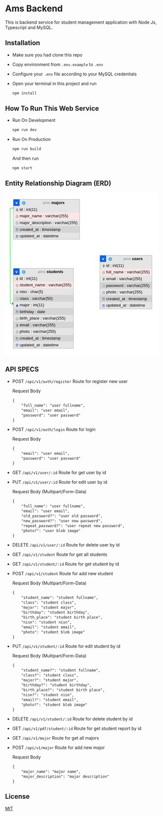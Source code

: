 # Ams Backend

This is backend service for student management application with Node Js, Typescript and MySQL.

## Installation 

- Make sure you had clone this repo
- Copy environment from `.env.example` to `.env`
- Configure your `.env` file according to your MySQL credentials
- Open your terminal in this project and run 

	```bash
	npm install
	```

## How To Run This Web Service

- Run On Development

	```bash
	npm run dev
	```

- Run On Production

	```bash
	npm run build
	```

	And then run

	```bash
	npm start
	```

## Entity Relationship Diagram (ERD)

![alt text](https://github.com/mathiuskormasela12/back-ams/blob/main/screenshoot/ERD.png?raw=true)

## API SPECS

- POST `/api/v1/auth/register` Route for register new user

	Request Body

	```
	{
		"full_name": "user fullname",
		"email": "user email",
		"password": "user password"
	}
	```

- POST `/api/v1/auth/login` Route for login

	Request Body

	```
	{
		"email": "user email",
		"password": "user password"
	}
	```

- GET `/api/v1/user/:id` Route for get user by id
- PUT `/api/v1/user/:id` Route for edit user by id

	Request Body (Multipart/Form-Data)

	```
	{
		"full_name": "user fullname",
		"email": "user email",
		"old_password?": "user old password",
		"new_password?": "user new password",
		"repeat_password?": "user repeat new password",
		"photo?": "user blob image"
	}
	```
- DELETE `/api/v1/user/:id` Route for delete user by id
- GET `/api/v1/student` Route for get all students
- GET `/api/v1/student/:id` Route for get student by id
- POST `/api/v1/student` Route for add new student

	Request Body (Multipart/Form-Data)

	```
	{
		"student_name": "student fullname",
		"class": "student class",
		"major": "student major",
		"birthday": "student birthday",
		"birth_place": "student birth place",
		"nisn": "student nisn",
		"email": "student email",
		"photo": "student blob image"
	}
	```

- PUT `/api/v1/student/:id` Route for edit student by id

	Request Body (Multipart/Form-Data)

	```
	{
		"student_name?": "student fullname",
		"class?": "student class",
		"major?": "student major",
		"birthday?": "student birthday",
		"birth_place?": "student birth place",
		"nisn?": "student nisn",
		"email?": "student email",
		"photo?": "student blob image"
	}
	```

- DELETE `/api/v1/student/:id` Route for delete student by id
- GET `/api/v1/pdf/student/:id` Route for get student report by id
- GET `/api/v1/major` Route for get all majors

- POST `/api/v1/major` Route for add new major

	Request Body

	```
	{
		"major_name": "major name",
		"major_description": "major description"
	}
	```

## License
[MIT](https://choosealicense.com/licenses/mit/)